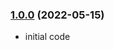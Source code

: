### [1.0.0](https://github.com/ElrondDevGuild/nextjs-dapp-template/releases/tag/v1.0.0) (2022-05-15)
- initial code
